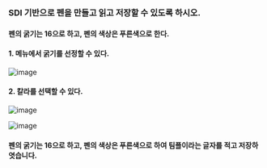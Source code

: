 ### SDI 기반으로 펜을 만들고 읽고 저장할 수 있도록 하시오.

#### 펜의 굵기는 16으로 하고, 펜의 색상은 푸른색으로 한다.
#### 1. 메뉴에서 굵기를 선정할 수 있다.
  
![image](https://github.com/qkrgudals1030/VisualTeam/assets/50895124/601950ee-facc-4af0-ab4a-8dfbfb464958)



#### 2. 칼라를 선택할 수 있다.

![image](https://github.com/qkrgudals1030/VisualTeam/assets/50895124/83409120-1f91-44cc-893e-510833c61f73)


![image](https://github.com/qkrgudals1030/VisualTeam/assets/50895124/a4148ba0-74f8-46e1-b49a-6cfac288ee83)

 #### 펜의 굵기는 16으로 하고, 펜의 색상은 푸른색으로 하여 팀플이라는 글자를 적고 저장하엿습니다. 





